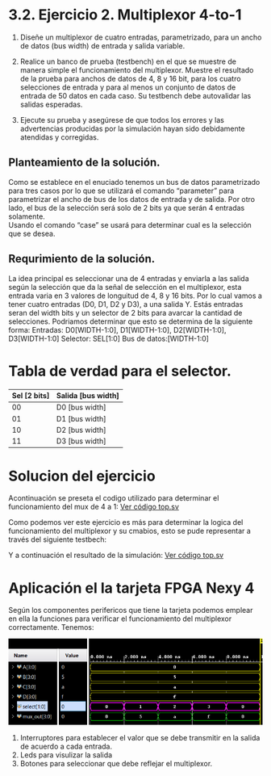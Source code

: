  # 3.2. Ejercicio 2. Multiplexor 4-to-1
 1. Diseñe un multiplexor de cuatro entradas, parametrizado, para un ancho de datos (bus width) de entrada y salida variable.

 2. Realice un banco de prueba (testbench) en el que se muestre de manera simple el funcionamiento del multiplexor. Muestre el resultado de la prueba para anchos de datos de 4, 8 y 16 bit, para los cuatro selecciones de entrada y para al menos un conjunto de datos de
 entrada de 50 datos en cada caso. Su testbench debe autovalidar las salidas esperadas.

 3. Ejecute su prueba y asegúrese de que todos los errores y las advertencias producidas por la simulación hayan sido debidamente atendidas y corregidas.

## Planteamiento de la solución.
 Como se establece en el enuciado tenemos un bus de datos parametrizado para tres casos por lo que se utilizará el comando “parameter” para parametrizar el ancho de bus de los datos de entrada y de salida. 
 Por otro lado, el bus de la selección será solo de 2 bits ya que serán 4 entradas solamente.  
 Usando el comando “case” se usará para determinar cual es la selección que se desea.  

 ## Requrimiento de la solución.
 La idea principal es seleccionar una de 4 entradas y enviarla a las salida según la selección que da la señal de selección en el multiplexor, esta entrada varia en 3 valores de longuitud de 4, 8 y 16 bits.
Por lo cual vamos a tener cuatro entradas (D0, D1, D2 y D3), a una salida Y. Estás entradas seran del width bits y un selector de 2 bits para avarcar la cantidad de selecciones.
Podriamos determinar que esto se determina de la siguiente forma:
Entradas: D0[WIDTH-1:0], D1[WIDTH-1:0], D2[WIDTH-1:0], D3[WIDTH-1:0]
Selector: SEL[1:0]
Bus de datos:[WIDTH-1:0]

# Tabla de verdad para el selector.

| Sel [2 bits] | Salida [bus width] |
|--------------|------------------|
| 00           | D0 [bus width]    |
| 01           | D1 [bus width]    |
| 10           | D2 [bus width]    |
| 11           | D3 [bus width]    |

# Solucion del ejercicio
Acontinuación se preseta el codigo utilizado para determinar el funcionamiento del mux de 4 a 1: 
[Ver código top.sv](4to1mux_using_2to1mux_design.sv)

Como podemos ver este ejercicio es más para determinar la logica del funcionamiento del multiplexor y su cmabios, esto se pude representar a través del siguiente testbech:

Y a continuación el resultado de la simulación:
[Ver código top.sv](4to1_mux_testbench.sv)

# Aplicación el la tarjeta FPGA Nexy 4
Según los componentes perifericos que tiene la tarjeta podemos emplear en ella la funciones para verificar el funcionamiento del multiplexor correctamente. 
Tenemos:


![Simulación Problema 2](../Problema_2/Simulación.png)

 1. Interruptores para establecer el valor que se debe transmitir en la salida de acuerdo a cada entrada.
 2. Leds para visulizar la salida 
 3. Botones para seleccionar que debe reflejar el multiplexor. 
